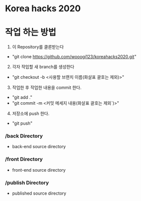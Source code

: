 Korea hacks 2020
=======================

# 작업 하는 방법

1. 이 Repository를 클론받는다
 - "git clone https://github.com/wooogi123/koreahacks2020.git"
2. 각자 작업할 새 branch를 생성한다
 - "git checkout -b <사용할 브랜치 이름(화살표 괄호는 제외)>"
3. 작업한 후 작업한 내용을 commit 한다.
 - "git add ."
 - "git commit -m <커밋 메세지 내용(화살표 괄호는 제외`)>"
4. 저장소에 push 한다.
 - "git push"

### /back Directory
 - back-end source directory

### /front Directory
 - front-end source directory

### /publish Directory
 - published source directory
